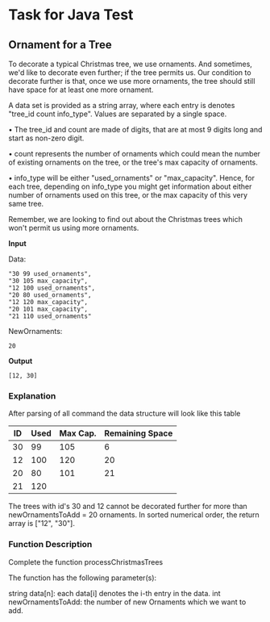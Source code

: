 # Task for Java Test
## Ornament for a Tree

To decorate a typical Christmas tree, we use ornaments. And sometimes, we'd like to decorate even further; if the tree permits us. Our condition to decorate further is that, once we use more ornaments, the tree should still have space for at least one more ornament.

A data set is provided as a string array, where each entry is denotes "tree_id count info_type". Values are separated by a single space.

• The tree_id and count are made of digits, that are at most 9 digits long and start as non-zero digit.

• count represents the number of ornaments which could mean the number of existing ornaments on the tree, or the tree's max capacity of ornaments.

• info_type will be either "used_ornaments" or "max_capacity". Hence, for each tree, depending on info_type you might get information about either number of ornaments used on this tree, or the max capacity of this very same tree.

Remember, we are looking to find out about the Christmas trees which won't permit us using more ornaments.

**Input**

Data:

    "30 99 used_ornaments",
    "30 105 max_capacity",
    "12 100 used_ornaments",
    "20 80 used_ornaments",
    "12 120 max_capacity",
    "20 101 max_capacity",
    "21 110 used_ornaments"

NewOrnaments:

    20
    
**Output**

    [12, 30]



### Explanation


After parsing of all command the data structure will look like this table 

| ID | Used | Max Cap. | Remaining Space |
|----|------|----------|-----------------|
|30 | 99 | 105 | 6 |
|12 | 100 | 120 | 20|
|20 | 80 | 101 | 21 |
| 21 | 120 | | |


The trees with id's 30 and 12 cannot be decorated further for more than newOrnamentsToAdd = 20 ornaments. In sorted numerical order, the return array is ["12", "30"].

### Function Description

Complete the function processChristmasTrees

The function has the following parameter(s):

string data[n]: each data[i] denotes the i-th entry in the data.
int newOrnamentsToAdd: the number of new Ornaments which we want to add.

